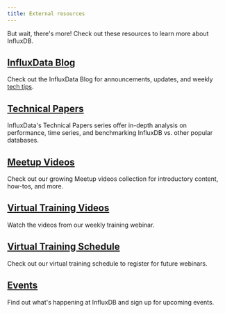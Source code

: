 ```yaml
---
title: External resources
---
```


But wait, there's more!
Check out these resources to learn more about InfluxDB.

## [InfluxData Blog](https://www.influxdata.com/blog/)

Check out the InfluxData Blog for announcements, updates, and
weekly [tech tips](https://www.influxdata.com/category/tech-tips/).

## [Technical Papers](https://www.influxdata.com/technical-papers/)

InfluxData's Technical Papers series offer in-depth analysis on performance, time series,
and benchmarking InfluxDB vs. other popular databases.

## [Meetup Videos](https://www.influxdata.com/videos/)

Check out our growing Meetup videos collection for introductory content, how-tos, and more.

## [Virtual Training Videos](https://www.influxdata.com/videos-training/)

Watch the videos from our weekly training webinar.

## [Virtual Training Schedule](https://www.influxdata.com/virtual-training-courses/)

Check out our virtual training schedule to register for future webinars.

## [Events](https://www.influxdata.com/events/)

Find out what's happening at InfluxDB and sign up for upcoming events.

